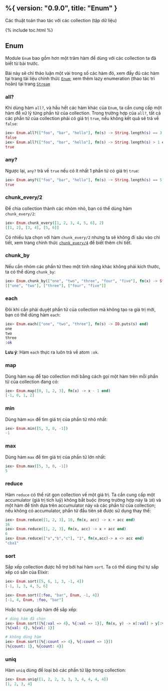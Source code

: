 %{
  version: "0.9.0",
  title: "Enum"
}
---

Các thuật toán thao tác với các collection (tập dữ liệu)

{% include toc.html %}

## Enum

Module `Enum` bao gồm hơn một trăm hàm để dùng với các collection ta đã biết từ bài trước.

Bài này sẽ chỉ thảo luận một vài trong số các hàm đó, xem đầy đủ các hàm tại trang tài liệu chính thức [`Enum`](https://hexdocs.pm/elixir/Enum.html); xem thêm lazy enumeration (thao tác trì hoãn) tại trang [`Stream`](https://hexdocs.pm/elixir/Stream.html)

### all?

Khi dùng hàm `all?`, và hầu hết các hàm khác của `Enum`, ta cần cung cấp một hàm để xử lý từng phần tử của collection. Trong trường hợp của `all?`, tất cả các phần tử của collection phải có giá trị `true`, nếu không kết quả sẽ trả về `false`:

```elixir
iex> Enum.all?(["foo", "bar", "hello"], fn(s) -> String.length(s) == 3 end)
false
iex> Enum.all?(["foo", "bar", "hello"], fn(s) -> String.length(s) > 1 end)
true
```

### any?

Ngược lại, `any?` trả về `true` nếu có ít nhất 1 phần tử có giá trị `true`:

```elixir
iex> Enum.any?(["foo", "bar", "hello"], fn(s) -> String.length(s) == 5 end)
true
```

### chunk_every/2

Để chia collection thành các nhóm nhỏ, bạn có thể dùng hàm `chunk_every/2`:

```elixir
iex> Enum.chunk_every([1, 2, 3, 4, 5, 6], 2)
[[1, 2], [3, 4], [5, 6]]
```

Có nhiều lựa chọn với hàm `chunk_every/2` nhưng ta sẽ không đi sâu vào chi tiết, xem trang chính thức [`chunk_every/4`](https://hexdocs.pm/elixir/Enum.html#chunk_every/4) để biết thêm chi tiết.

### chunk_by

Nếu cần nhóm các phần tử theo một tính năng khác không phải kích thước, ta có thể dùng `chunk_by`:

```elixir
iex> Enum.chunk_by(["one", "two", "three", "four", "five"], fn(x) -> String.length(x) end)
[["one", "two"], ["three"], ["four", "five"]]
```

### each

Đôi khi cần phải duyệt phần tử của collection mà không tạo ra giá trị mới, bạn có thể dùng hàm `each`:

```elixir
iex> Enum.each(["one", "two", "three"], fn(s) -> IO.puts(s) end)
one
two
three
:ok
```

__Lưu ý__: Hàm `each` thực ra luôn trả về atom `:ok`.

### map

Dùng hàm `map` để tạo collection mới bằng cách gọi một hàm trên mỗi phần tử của collection đang có:

```elixir
iex> Enum.map([0, 1, 2, 3], fn(x) -> x - 1 end)
[-1, 0, 1, 2]
```

### min

Dùng hàm `min` để tìm giá trị của phần tử nhỏ nhất:

```elixir
iex> Enum.min([5, 3, 0, -1])
-1
```

### max

Dùng hàm `max` để tìm giá trị của phần tử lớn nhất:

```elixir
iex> Enum.max([5, 3, 0, -1])
5
```

### reduce

Hàm `reduce` có thể rút gọn collection về một giá trị. Ta cần cung cấp một accumulator (giá trị tích luỹ) không bắt buộc (trong trường hợp này là `10`) và một hàm để tính dựa trên accumulator này và các phần tử của collection; nếu không có accumulator, phần tử đầu tiên sẽ được sử dụng thay thế:

```elixir
iex> Enum.reduce([1, 2, 3], 10, fn(x, acc) -> x + acc end)
16
iex> Enum.reduce([1, 2, 3], fn(x, acc) -> x + acc end)
6
iex> Enum.reduce(["a","b","c"], "1", fn(x,acc)-> x <> acc end)
"cba1"
```

### sort

Sắp xếp collection được hỗ trợ bởi hai hàm `sort`. Ta có thể dùng thứ tự sắp xếp có sẵn của Elixir:

```elixir
iex> Enum.sort([5, 6, 1, 3, -1, 4])
[-1, 1, 3, 4, 5, 6]

iex> Enum.sort([:foo, "bar", Enum, -1, 4])
[-1, 4, Enum, :foo, "bar"]
```

Hoặc tự cung cấp hàm để sắp xếp:

```elixir
# dùng hàm đã chọn
iex> Enum.sort([%{:val => 4}, %{:val => 1}], fn(x, y) -> x[:val] > y[:val] end)
[%{val: 4}, %{val: 1}]

# không dùng hàm
iex> Enum.sort([%{:count => 4}, %{:count => 1}])
[%{count: 1}, %{count: 4}]
```

### uniq

Hàm `uniq` dùng để loại bỏ các phần tử lặp trong collection:

```elixir
iex> Enum.uniq([1, 2, 2, 3, 3, 3, 4, 4, 4, 4])
[1, 2, 3, 4]
```

